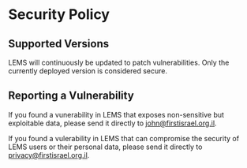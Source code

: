 # Security Policy

## Supported Versions

LEMS will continuously be updated to patch vulnerabilities. Only the currently deployed version is considered secure.

## Reporting a Vulnerability

If you found a vunerability in LEMS that exposes non-sensitive but exploitable data, please send it directly to john@firstisrael.org.il.

If you found a vulerability in LEMS that can compromise the security of LEMS users or their personal data, please send it directly to privacy@firstisrael.org.il.
